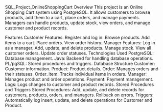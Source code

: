 SQL_Project_OnlineShoppingCart
Overview
This project is an Online Shopping Cart system using PostgreSQL. It allows customers to browse products, add them to a cart, place orders, and manage payments. Managers can handle products, update stock, view orders, and manage customer and product records.

Features
Customer Features:
Register and log in.
Browse products.
Add items to a cart.
Place orders.
View order history.
Manager Features:
Log in as a manager.
Add, update, and delete products.
Manage stock.
View all customer orders.
Update order statuses.
Technologies Used
PostgreSQL: Database management.
Java: Backend for handling database operations.
PL/pgSQL: Stored procedures and triggers.
Database Structure
Customer: Customer information.
Product: Product details.
Order: Manages orders and their statuses.
Order_Item: Tracks individual items in orders.
Manager: Manages product and order operations.
Payment: Payment management.
Logs: Logs changes to customer and product records.
Stored Procedures and Triggers
Stored Procedures: Add, update, and delete records for customers, products, orders, and managers. Rollback on errors.
Triggers: Automatically log insert, update, and delete operations for Customer and Product.
